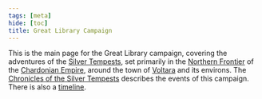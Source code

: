 ```yaml
---
tags: [meta]
hide: [toc]
title: Great Library Campaign
---
```


This is the main page for the Great Library campaign, covering the adventures of the [Silver Tempests](<../../people/pcs/silver-tempests/silver-tempests.md>), set primarily in the [Northern Frontier](<../../gazetteer/northwest-coast/northern-frontier.md>) of the [Chardonian Empire](<../../gazetteer/greater-chardon/chardonian-empire/chardonian-empire.md>), around the town of [Voltara](<../../gazetteer/northwest-coast/voltara.md>) and its environs. The [Chronicles of the Silver Tempests](<./great-library-session-notes.md>) describes the events of this campaign. There is also a [timeline](<./great-library-timeline.md>). 

